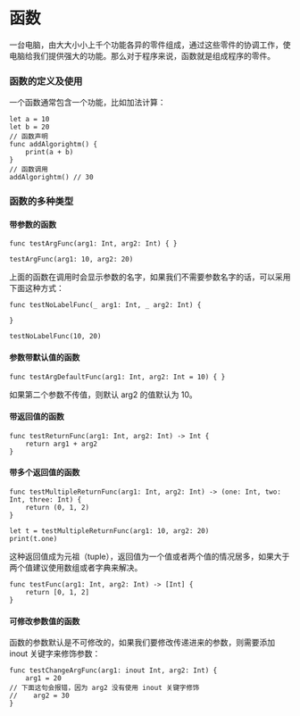 # 函数
一台电脑，由大大小小上千个功能各异的零件组成，通过这些零件的协调工作，使电脑给我们提供强大的功能。那么对于程序来说，函数就是组成程序的零件。
 
 ### 函数的定义及使用
 
 一个函数通常包含一个功能，比如加法计算：
 ```
 let a = 10
 let b = 20
 // 函数声明
 func addAlgorightm() {
     print(a + b)
 }
 // 函数调用
 addAlgorightm() // 30
 ```
 
 ### 函数的多种类型
 
 #### 带参数的函数
 ```
 func testArgFunc(arg1: Int, arg2: Int) { }

 testArgFunc(arg1: 10, arg2: 20)
 ```
 
 上面的函数在调用时会显示参数的名字，如果我们不需要参数名字的话，可以采用下面这种方式：
 
 ```
 func testNoLabelFunc(_ arg1: Int, _ arg2: Int) {
     
 }

 testNoLabelFunc(10, 20)
 ```
 
 #### 参数带默认值的函数
 ```
 func testArgDefaultFunc(arg1: Int, arg2: Int = 10) { }
 ```
 
 如果第二个参数不传值，则默认 arg2 的值默认为 10。
 
 #### 带返回值的函数
 ```
 func testReturnFunc(arg1: Int, arg2: Int) -> Int {
     return arg1 + arg2
 }
 ```
 #### 带多个返回值的函数
 
 ```
 func testMultipleReturnFunc(arg1: Int, arg2: Int) -> (one: Int, two: Int, three: Int) {
     return (0, 1, 2)
 }

 let t = testMultipleReturnFunc(arg1: 10, arg2: 20)
 print(t.one)
 ```
 
 这种返回值成为元祖（tuple），返回值为一个值或者两个值的情况居多，如果大于两个值建议使用数组或者字典来解决。
 ```
 func testFunc(arg1: Int, arg2: Int) -> [Int] {
     return [0, 1, 2]
 }
 ```
 
 #### 可修改参数值的函数
 
 函数的参数默认是不可修改的，如果我们要修改传递进来的参数，则需要添加 inout 关键字来修饰参数：
 ```
 func testChangeArgFunc(arg1: inout Int, arg2: Int) {
     arg1 = 20
 // 下面这句会报错，因为 arg2 没有使用 inout 关键字修饰
 //    arg2 = 30
 }
